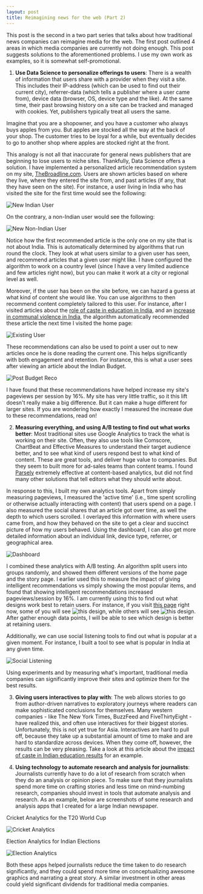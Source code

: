 ```yaml
---
layout: post
title: Reimagining news for the web (Part 2)
---
```


This post is the second in a two part series that talks about how traditional news companies can reimagine media for the web. The first post outlined 4 areas in which media companies are currently not doing enough. This post suggests solutions to the aforementioned problems. I use my own work as examples, so it is somewhat self-promotional.

1. **Use Data Science to personalize offerings to users**: There is a wealth of information that users share with a provider when they visit a site. This includes their IP-address (which can be used to find out their current city), referrer-data (which tells a publisher where a user came from), device data (browser, OS, device type and the like). At the same time, their past browsing history on a site can be tracked and managed with cookies. Yet, publishers typically treat all users the same.

Imagine that you are a shopowner, and you have a customer who always buys apples from you. But apples are stocked all the way at the back of your shop. The customer tries to be loyal for a while, but eventually decides to go to another shop where apples are stocked right at the front.

This analogy is not all that inaccurate for general news publishers that are beginning to lose users to niche sites. Thankfully, Data Science offers a solution. I have implemented a personalized article recommendation system on my site, <a href="http://thebroadline.com" target="_blank">TheBroadline.com</a>. Users are shown articles based on where they live, where they entered the site from, and past articles (if any, that they have seen on the site). For instance, a user living in India who has visited the site for the first time would see the following:

![New Indian User](http://rishsriv.github.io/images/broadline_home_personalization_india.png)

On the contrary, a non-Indian user would see the following:

![New Non-Indian User](http://rishsriv.github.io/images/broadline_home_personalization_usa.png)

Notice how the first recommended article is the only one on my site that is not about India. This is automatically determined by algorithms that run round the clock. They look at what users similar to a given user has seen, and recommend articles that a given user might like. I have configured the algorithm to work on a country level (since I have a very limited audience and few articles right now), but you can make it work at a city or regional level as well.

Moreover, if the user has been on the site before, we can hazard a guess at what kind of content she would like. You can use algorithms to then recommend content completely tailored to this user. For instance, after I visited articles about the <a href="http://thebroadline.com/caste-is-not-in-the-past-cbse-class-xii-results.html" target="_blank">role of caste in education in India</a>, and an <a href="http://thebroadline.com/we-did-the-math-communal-violence-is-indeed-rising-across.html" target="_blank">increase in communal violence in India</a>, the algorithm automatically recommended these article the next time I visited the home page:

![Existing User](http://rishsriv.github.io/images/broadline_home_personalization_old_user.png)

These recommendations can also be used to point a user out to new articles once he is done reading the current one. This helps significantly with both engagement and retention. For instance, this is what a user sees after viewing an article about the Indian Budget.

![Post Budget Reco](http://rishsriv.github.io/images/broadline_personalization_reco.png)

I have found that these recommendations have helped increase my site's pageviews per session by 16%. My site has very little traffic, so it this lift doesn't really make a big difference. But it can make a huge different for larger sites. If you are wondering how exactly I measured the increase due to these recommendations, read on!

2. **Measuring everything, and using A/B testing to find out what works better**: Most traditional sites use Google Analytics to track the what is working on their site. Often, they also use tools like Comscore, ChartBeat and Effective Measures to understand their target audience better, and to see what kind of users respond best to what kind of content. These are great tools, and deliver huge value to companies. But they seem to built more for ad-sales teams than content teams. I found <a href="http://www.parsely.com" target="_blank">Parsely</a> extremely effective at content-based analytics, but did not find many other solutions that tell editors what they should write about.

In response to this, I built my own analytics tools. Apart from simply measuring pageviews, I measured the 'active time' (i.e., time spent scrolling or otherwise actually interacting with content) that users spend on a page. I also measured the social shares that an article got over time, as well the depth to which users scrolled. I overlayed this information with where users came from, and how they behaved on the site to get a clear and succinct picture of how my users behaved. Using the dashboard, I can also get more detailed information about an individual link, device type, referrer, or geographical area. 

![Dashboard](http://rishsriv.github.io/images/analytics_dashboard_home.png)

I combined these analytics with A/B testing. An algorithm split users into groups randomly, and showed them different versions of the home page and the story page. I earlier used this to measure the impact of giving intelligent recommendations vs simply showing the most popular items, and found that showing intelligent recommendations increased pageviews/session by 16%. I am currently using this to find out what designs work best to retain users. For instance, if you visit <a href="http://thebroadline.com/caste-is-not-in-the-past-cbse-class-xii-results.html" target="_blank">this page</a> right now, some of you will see ![this design](http://rishsriv.github.io/images/broadline_ab_1.png), while others will see ![this design](http://rishsriv.github.io/images/broadline_ab_2.png). After gather enough data points, I will be able to see which design is better at retaining users.

Additionally, we can use social listening tools to find out what is popular at a given moment. For instance, I built a tool to see what is popular in India at any given time.

![Social Listening](http://rishsriv.github.io/images/social_listening.png)

Using experiments and by measuring what's important, traditional media companies can significantly improve their sites and optimize them for the best results.

3. **Giving users interactives to play with**: The web allows stories to go from author-driven narratives to exploratory journeys where readers can make sophisticated conclusions for themselves. Many western companies - like The New York Times, BuzzFeed and FiveThirtyEight - have realized this, and often use interactives for their biggest stories. Unfortunately, this is not yet true for Asia. Interactives are hard to pull off, because they take up a substantial amount of time to make and are hard to standardize across devices. When they come off, however, the results can be very pleasing. Take a look at this article about the <a href="http://thebroadline.com/caste-is-not-in-the-past-cbse-class-xii-results.html" target="_blank">impact of caste in Indian education results</a> for an example.

4. **Using technology to automate research and analysis for journalists**: Journalists currently have to do a lot of research from scratch when they do an analysis or opinion piece. To make sure that they journalists spend more time on crafting stories and less time on mind-numbing research, companies should invest in tools that automate analysis and research. As an example, below are screenshots of some research and analysis apps that I created for a large Indian newspaper.

Cricket Analytics for the T20 World Cup

![Cricket Analytics](http://rishsriv.github.io/images/cricket.png)

Election Analytics for Indian Elections

![Election Analytics](http://rishsriv.github.io/images/elections.png)

Both these apps helped journalists reduce the time taken to do research significantly, and they could spend more time on conceptualizing awesome graphics and narrating a great story. A similar investment in other areas could yield significant dividends for traditional media companies.

